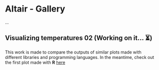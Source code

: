 # Altair - Gallery
...
## Visualizing temperatures 02 (Working on it... :hourglass_flowing_sand:)
This work is made to compare the outputs of similar plots made with different libraries and programming languages.
In the meantime, check out the first plot made with **R** [here](https://github.com/isaacarroyov/data_visualization_practice/tree/master/R#visualizing-temperatures-01)